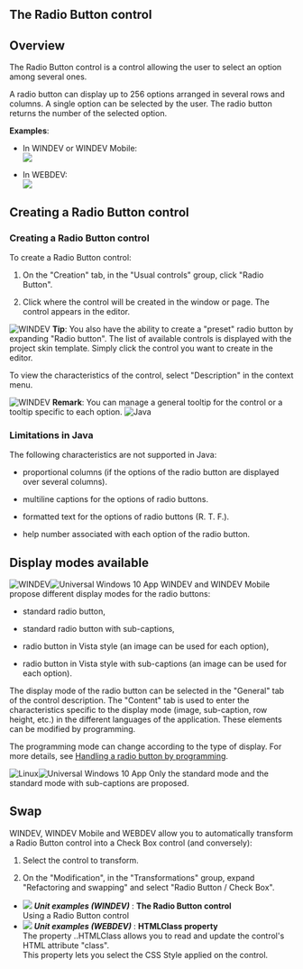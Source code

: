 


## The Radio Button control
			



<a name="NOTE1"></a>
<a name="NOTE1_1"></a>


## Overview
<a name="overview_ELTTEXTE000210"></a>
The Radio Button control is a control allowing the user to select an option among several ones.

A radio button can display up to 256 options arranged in several rows and columns. A single option can be selected by the user. The radio button returns the number of the selected option.

**Examples**:

- In WINDEV or WINDEV Mobile: <br>![](https://doc.pcsoft.fr/en-US/images/image.awp?langid=3&name=SELECTEUR.GIF)


- In WEBDEV: <br>![](https://doc.pcsoft.fr/en-US/images/image.awp?langid=3&name=champSelecteur.gif)







<a name="NOTE2"></a>
<a name="NOTE2_1"></a>


## Creating a Radio Button control
<a name="creating_radio_button_control_ELTTEXTE000234"></a>


### Creating a Radio Button control
<a name="creating_radio_button_control_ELTPARAGRAPHE000063"></a>

To create a Radio Button control:

1. On the "Creation" tab, in the "Usual controls" group, click "Radio Button".

2. Click where the control will be created in the window or page. The control appears in the editor.




![WINDEV](https://doc.pcsoft.fr/ext/images/us/WD.png) **Tip**: You also have the ability to create a "preset" radio button by expanding "Radio button". The list of available controls is displayed with the project skin template. Simply click the control you want to create in the editor.

To view the characteristics of the control, select "Description" in the context menu.

![WINDEV](https://doc.pcsoft.fr/ext/images/us/WD.png) **Remark**: You can manage a general tooltip for the control or a tooltip specific to each option.
<a name="NOTE2_2"></a>
![Java](https://doc.pcsoft.fr/ext/images/us/JAVA.png) 

### Limitations in Java
<a name="limitations_java_ELTPARAGRAPHE000097"></a>

The following characteristics are not supported in Java:

- proportional columns (if the options of the radio button are displayed over several columns).

- multiline captions for the options of radio buttons.

- formatted text for the options of radio buttons (R. T. F.).

- help number associated with each option of the radio button.



<a name="NOTE2_3"></a>

<a name="NOTE3"></a>
<a name="NOTE3_1"></a>


## Display modes available
<a name="display_modes_available_ELTTEXTE000270"></a>
![WINDEV](https://doc.pcsoft.fr/ext/images/us/WD.png)![Universal Windows 10 App](https://doc.pcsoft.fr/ext/images/us/UNIVERSALAPP.png) 
WINDEV and WINDEV Mobile propose different display modes for the radio buttons:

- standard radio button, 

- standard radio button with sub-captions, 

- radio button in Vista style (an image can be used for each option), 

- radio button in Vista style with sub-captions (an image can be used for each option). 


The display mode of the radio button can be selected in the "General" tab of the control description. The "Content" tab is used to enter the characteristics specific to the display mode (image, sub-caption, row height, etc.) in the different languages of the application. These elements can be modified by programming.

The programming mode can change according to the type of display. For more details, see [Handling a radio button by programming](../WDChamp/1013254.md).

![Linux](https://doc.pcsoft.fr/ext/images/us/LX.png)![Universal Windows 10 App](https://doc.pcsoft.fr/ext/images/us/UNIVERSALAPP.png) Only the standard mode and the standard mode with sub-captions are proposed.

<a name="NOTE4"></a>
<a name="NOTE4_1"></a>


## Swap
<a name="swap_ELTTEXTE000294"></a>
WINDEV, WINDEV Mobile and WEBDEV allow you to automatically transform a Radio Button control into a Check Box control (and conversely): 

1. Select the control to transform. 

2. On the "Modification", in the "Transformations" group, expand "Refactoring and swapping" and select "Radio Button / Check Box".





- ![](https://doc.pcsoft.fr/en-US/images/image.awp?langid=3&name=TheRadioButtoncontrol.gif) ***Unit examples (WINDEV)*** : **The Radio Button control** <br>Using a Radio Button control
- ![](https://doc.pcsoft.fr/en-US/images/image.awp?langid=3&name=HTMLClassproperty.gif) ***Unit examples (WEBDEV)*** : **HTMLClass property** <br>The property ..HTMLClass allows you to read and update the control's HTML attribute "class".<br>This property lets you select the CSS Style applied on the control.



